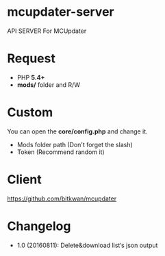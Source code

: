 # mcupdater-server
API SERVER For MCUpdater

# Request
- PHP **5.4+**
- **mods/** folder and R/W

# Custom
You can open the **core/config.php** and change it.
- Mods folder path (Don't forget the slash)
- Token (Recommend random it)

# Client
https://github.com/bitkwan/mcupdater

# Changelog
- 1.0 (20160811):
	Delete&download list‘s json output